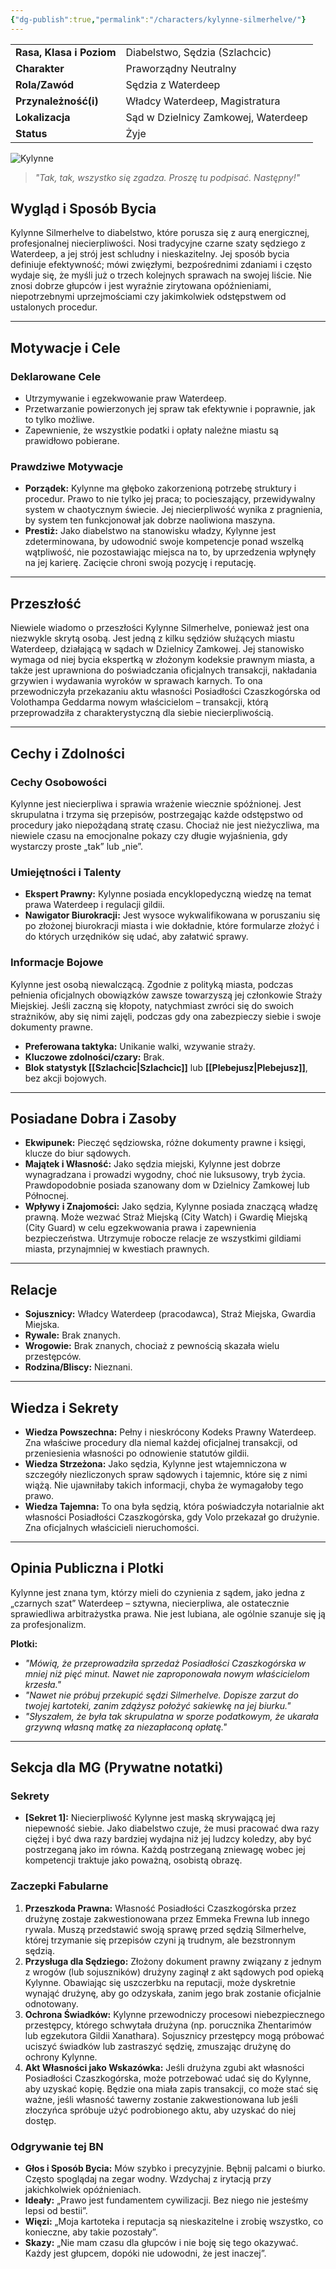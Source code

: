 ```yaml
---
{"dg-publish":true,"permalink":"/characters/kylynne-silmerhelve/"}
---
```




|                          |                                     |
| ------------------------ | ----------------------------------- |
| **Rasa, Klasa i Poziom** | Diabelstwo, Sędzia (Szlachcic)      |
| **Charakter**            | Praworządny Neutralny               |
| **Rola/Zawód**           | Sędzia z Waterdeep                  |
| **Przynależność(i)**     | Władcy Waterdeep, Magistratura      |
| **Lokalizacja**          | Sąd w Dzielnicy Zamkowej, Waterdeep |
| **Status**               | Żyje                                |
![Kylynne](https://preview.redd.it/ylqd41z2okk91.jpg?auto=webp&s=aa2b748523840dd971c4a1677a48007bc72f552b)
> *"Tak, tak, wszystko się zgadza. Proszę tu podpisać. Następny!"*

## Wygląd i Sposób Bycia
Kylynne Silmerhelve to diabelstwo, które porusza się z aurą energicznej, profesjonalnej niecierpliwości. Nosi tradycyjne czarne szaty sędziego z Waterdeep, a jej strój jest schludny i nieskazitelny. Jej sposób bycia definiuje efektywność; mówi zwięzłymi, bezpośrednimi zdaniami i często wydaje się, że myśli już o trzech kolejnych sprawach na swojej liście. Nie znosi dobrze głupców i jest wyraźnie zirytowana opóźnieniami, niepotrzebnymi uprzejmościami czy jakimkolwiek odstępstwem od ustalonych procedur.

---

## Motywacje i Cele

### Deklarowane Cele
*   Utrzymywanie i egzekwowanie praw Waterdeep.
*   Przetwarzanie powierzonych jej spraw tak efektywnie i poprawnie, jak to tylko możliwe.
*   Zapewnienie, że wszystkie podatki i opłaty należne miastu są prawidłowo pobierane.

### Prawdziwe Motywacje
*   **Porządek:** Kylynne ma głęboko zakorzenioną potrzebę struktury i procedur. Prawo to nie tylko jej praca; to pocieszający, przewidywalny system w chaotycznym świecie. Jej niecierpliwość wynika z pragnienia, by system ten funkcjonował jak dobrze naoliwiona maszyna.
*   **Prestiż:** Jako diabelstwo na stanowisku władzy, Kylynne jest zdeterminowana, by udowodnić swoje kompetencje ponad wszelką wątpliwość, nie pozostawiając miejsca na to, by uprzedzenia wpłynęły na jej karierę. Zacięcie chroni swoją pozycję i reputację.

---

## Przeszłość
Niewiele wiadomo o przeszłości Kylynne Silmerhelve, ponieważ jest ona niezwykle skrytą osobą. Jest jedną z kilku sędziów służących miastu Waterdeep, działającą w sądach w Dzielnicy Zamkowej. Jej stanowisko wymaga od niej bycia ekspertką w złożonym kodeksie prawnym miasta, a także jest uprawniona do poświadczania oficjalnych transakcji, nakładania grzywien i wydawania wyroków w sprawach karnych. To ona przewodniczyła przekazaniu aktu własności Posiadłości Czaszkogórska od Volothampa Geddarma nowym właścicielom – transakcji, którą przeprowadziła z charakterystyczną dla siebie niecierpliwością.

---

## Cechy i Zdolności

### Cechy Osobowości
Kylynne jest niecierpliwa i sprawia wrażenie wiecznie spóźnionej. Jest skrupulatna i trzyma się przepisów, postrzegając każde odstępstwo od procedury jako niepożądaną stratę czasu. Chociaż nie jest nieżyczliwa, ma niewiele czasu na emocjonalne pokazy czy długie wyjaśnienia, gdy wystarczy proste „tak” lub „nie”.

### Umiejętności i Talenty
*   **Ekspert Prawny:** Kylynne posiada encyklopedyczną wiedzę na temat prawa Waterdeep i regulacji gildii.
*   **Nawigator Biurokracji:** Jest wysoce wykwalifikowana w poruszaniu się po złożonej biurokracji miasta i wie dokładnie, które formularze złożyć i do których urzędników się udać, aby załatwić sprawy.

### Informacje Bojowe
Kylynne jest osobą niewalczącą. Zgodnie z polityką miasta, podczas pełnienia oficjalnych obowiązków zawsze towarzyszą jej członkowie Straży Miejskiej. Jeśli zaczną się kłopoty, natychmiast zwróci się do swoich strażników, aby się nimi zajęli, podczas gdy ona zabezpieczy siebie i swoje dokumenty prawne.
- **Preferowana taktyka:** Unikanie walki, wzywanie straży.
- **Kluczowe zdolności/czary:** Brak.
- **Blok statystyk [[Szlachcic\|Szlachcic]]** lub **[[Plebejusz\|Plebejusz]]**, bez akcji bojowych.

---

## Posiadane Dobra i Zasoby
*   **Ekwipunek:** Pieczęć sędziowska, różne dokumenty prawne i księgi, klucze do biur sądowych.
*   **Majątek i Własność:** Jako sędzia miejski, Kylynne jest dobrze wynagradzana i prowadzi wygodny, choć nie luksusowy, tryb życia. Prawdopodobnie posiada szanowany dom w Dzielnicy Zamkowej lub Północnej.
*   **Wpływy i Znajomości:** Jako sędzia, Kylynne posiada znaczącą władzę prawną. Może wezwać Straż Miejską (City Watch) i Gwardię Miejską (City Guard) w celu egzekwowania prawa i zapewnienia bezpieczeństwa. Utrzymuje robocze relacje ze wszystkimi gildiami miasta, przynajmniej w kwestiach prawnych.

---

## Relacje
- **Sojusznicy:** Władcy Waterdeep (pracodawca), Straż Miejska, Gwardia Miejska.
- **Rywale:** Brak znanych.
- **Wrogowie:** Brak znanych, chociaż z pewnością skazała wielu przestępców.
- **Rodzina/Bliscy:** Nieznani.

---

## Wiedza i Sekrety
*   **Wiedza Powszechna:** Pełny i nieskrócony Kodeks Prawny Waterdeep. Zna właściwe procedury dla niemal każdej oficjalnej transakcji, od przeniesienia własności po odnowienie statutów gildii.
*   **Wiedza Strzeżona:** Jako sędzia, Kylynne jest wtajemniczona w szczegóły niezliczonych spraw sądowych i tajemnic, które się z nimi wiążą. Nie ujawniłaby takich informacji, chyba że wymagałoby tego prawo.
*   **Wiedza Tajemna:** To ona była sędzią, która poświadczyła notarialnie akt własności Posiadłości Czaszkogórska, gdy Volo przekazał go drużynie. Zna oficjalnych właścicieli nieruchomości.

---

## Opinia Publiczna i Plotki
Kylynne jest znana tym, którzy mieli do czynienia z sądem, jako jedna z „czarnych szat” Waterdeep – sztywna, niecierpliwa, ale ostatecznie sprawiedliwa arbitrażystka prawa. Nie jest lubiana, ale ogólnie szanuje się ją za profesjonalizm.

**Plotki:**
- *"Mówią, że przeprowadziła sprzedaż Posiadłości Czaszkogórska w mniej niż pięć minut. Nawet nie zaproponowała nowym właścicielom krzesła."*
- *"Nawet nie próbuj przekupić sędzi Silmerhelve. Dopisze zarzut do twojej kartoteki, zanim zdążysz położyć sakiewkę na jej biurku."*
- *"Słyszałem, że była tak skrupulatna w sporze podatkowym, że ukarała grzywną własną matkę za niezapłaconą opłatę."*
***

## Sekcja dla MG (Prywatne notatki)

### Sekrety
- **[Sekret 1]:** Niecierpliwość Kylynne jest maską skrywającą jej niepewność siebie. Jako diabelstwo czuje, że musi pracować dwa razy ciężej i być dwa razy bardziej wydajna niż jej ludzcy koledzy, aby być postrzeganą jako im równa. Każdą postrzeganą zniewagę wobec jej kompetencji traktuje jako poważną, osobistą obrazę.

### Zaczepki Fabularne
1.  **Przeszkoda Prawna:** Własność Posiadłości Czaszkogórska przez drużynę zostaje zakwestionowana przez Emmeka Frewna lub innego rywala. Muszą przedstawić swoją sprawę przed sędzią Silmerhelve, której trzymanie się przepisów czyni ją trudnym, ale bezstronnym sędzią.
2.  **Przysługa dla Sędziego:** Złożony dokument prawny związany z jednym z wrogów (lub sojuszników) drużyny zaginął z akt sądowych pod opieką Kylynne. Obawiając się uszczerbku na reputacji, może dyskretnie wynająć drużynę, aby go odzyskała, zanim jego brak zostanie oficjalnie odnotowany.
3.  **Ochrona Świadków:** Kylynne przewodniczy procesowi niebezpiecznego przestępcy, którego schwytała drużyna (np. porucznika Zhentarimów lub egzekutora Gildii Xanathara). Sojusznicy przestępcy mogą próbować uciszyć świadków lub zastraszyć sędzię, zmuszając drużynę do ochrony Kylynne.
4.  **Akt Własności jako Wskazówka:** Jeśli drużyna zgubi akt własności Posiadłości Czaszkogórska, może potrzebować udać się do Kylynne, aby uzyskać kopię. Będzie ona miała zapis transakcji, co może stać się ważne, jeśli własność tawerny zostanie zakwestionowana lub jeśli złoczyńca spróbuje użyć podrobionego aktu, aby uzyskać do niej dostęp.

### Odgrywanie tej BN
- **Głos i Sposób Bycia:** Mów szybko i precyzyjnie. Bębnij palcami o biurko. Często spoglądaj na zegar wodny. Wzdychaj z irytacją przy jakichkolwiek opóźnieniach.
- **Ideały:** „Prawo jest fundamentem cywilizacji. Bez niego nie jesteśmy lepsi od bestii”.
- **Więzi:** „Moja kartoteka i reputacja są nieskazitelne i zrobię wszystko, co konieczne, aby takie pozostały”.
- **Skazy:** „Nie mam czasu dla głupców i nie boję się tego okazywać. Każdy jest głupcem, dopóki nie udowodni, że jest inaczej”.
